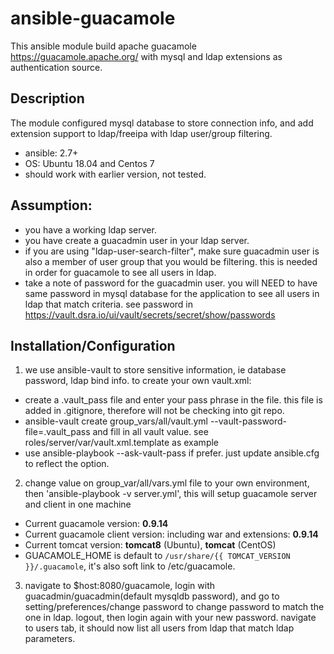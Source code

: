 # ansible-guacamole

This ansible module build apache guacamole https://guacamole.apache.org/ with mysql and ldap extensions as authentication source.

## Description

The module configured mysql database to store connection info, and add extension support to ldap/freeipa with ldap user/group filtering.   
  * ansible: 2.7+
  * OS: Ubuntu 18.04 and Centos 7
  * should work with earlier version, not tested.
## Assumption:
   * you have a working ldap server. 
   * you have create a guacadmin user in your ldap server.
   * if you are using "ldap-user-search-filter", make sure guacadmin user is also a member of user group that you would be filtering. this is needed in order for guacamole to see all users in ldap.
   * take a note of password for the guacadmin user. you will NEED to have same password in mysql database for the application to see all users in ldap that match criteria. see password in https://vault.dsra.io/ui/vault/secrets/secret/show/passwords
   
   
## Installation/Configuration

1.  we use ansible-vault to store sensitive information, ie database password, ldap bind info. to create your own vault.xml: 
   * create a .vault_pass file and enter your pass phrase in the file. 
     this file is added in .gitignore, therefore will not be checking into git repo. 
   * ansible-vault create group_vars/all/vault.yml --vault-password-file=.vault_pass
   and fill in all vault value. see roles/server/var/vault.xml.template as example
   * use ansible-playbook --ask-vault-pass if prefer. just update ansible.cfg to reflect the option.
   
2. change value on group_var/all/vars.yml file to your own environment, then 'ansible-playbook -v server.yml',  this will setup guacamole server and client in one machine

  * Current guacamole version: **0.9.14**  
  * Current guacamole client version: including war  and extensions: **0.9.14**  
  * Current tomcat version: **tomcat8** (Ubuntu), **tomcat** (CentOS)  
  * GUACAMOLE_HOME is default to `/usr/share/{{ TOMCAT_VERSION }}/.guacamole`, it's also soft link to /etc/guacamole.  
  

3.  navigate to $host:8080/guacamole, login with guacadmin/guacadmin(default mysqldb password), and go to setting/preferences/change password to change password to match the one in ldap. logout, then login again with your new password. 
navigate to users tab, it should now list all users from ldap that match ldap parameters.











